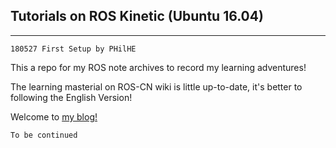 ## Tutorials on ROS Kinetic (Ubuntu 16.04)

---

```
180527 First Setup by PHilHE
```

This a repo for my ROS note archives to record my learning adventures!

The learning masterial on ROS-CN wiki is little up-to-date, it's better to following the English Version!

Welcome to [my blog!](https://hibetterheyj.github.io)

`To be continued`